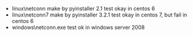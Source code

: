 * linux\netconn
make by pyinstaller 2.1 test okay in centos 6
* linux\netconn7
make by pyinstaller 3.2.1 test okay in centos 7, but fail in centos 6
* windows\netconn.exe
test ok in windows server 2008